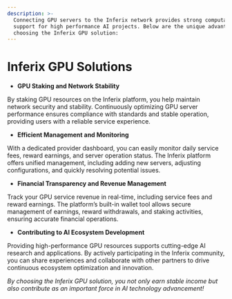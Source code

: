 ```yaml
---
description: >-
  Connecting GPU servers to the Inferix network provides strong computational
  support for high performance AI projects. Below are the unique advantages of
  choosing the Inferix GPU solution:
---
```


# Inferix GPU Solutions

* **GPU Staking and Network Stability**

By staking GPU resources on the Inferix platform, you help maintain network security and stability. Continuously optimizing GPU server performance ensures compliance with standards and stable operation, providing users with a reliable service experience.

* **Efficient Management and Monitoring**

With a dedicated provider dashboard, you can easily monitor daily service fees, reward earnings, and server operation status. The Inferix platform offers unified management, including adding new servers, adjusting configurations, and quickly resolving potential issues.

* **Financial Transparency and Revenue Management**

Track your GPU service revenue in real-time, including service fees and reward earnings. The platform’s built-in wallet tool allows secure management of earnings, reward withdrawals, and staking activities, ensuring accurate financial operations.

* **Contributing to AI Ecosystem Development**

Providing high-performance GPU resources supports cutting-edge AI research and applications. By actively participating in the Inferix community, you can share experiences and collaborate with other partners to drive continuous ecosystem optimization and innovation.

_By choosing the Inferix GPU solution, you not only earn stable income but also contribute as an important force in AI technology advancement!_&#x20;
